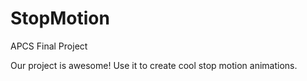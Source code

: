 StopMotion
==========

APCS Final Project

Our project is awesome! Use it to create cool stop motion animations. 
